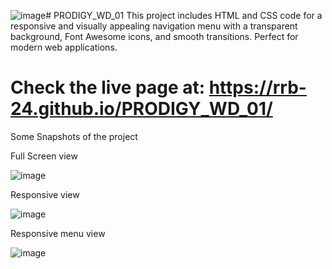 ![image](https://github.com/rrb-24/PRODIGY_WD_01/assets/81871812/5d439519-7837-4c37-9bd4-f9479c3bb831)# PRODIGY_WD_01
This project includes HTML and CSS code for a responsive and visually appealing navigation menu with a transparent background, Font Awesome icons, and smooth transitions. Perfect for modern web applications.

# Check the live page at: https://rrb-24.github.io/PRODIGY_WD_01/

Some Snapshots of the project

Full Screen view

![image](https://github.com/rrb-24/PRODIGY_WD_01/assets/81871812/56e07b04-f119-48f8-abdd-a38fa2f3e97a)


Responsive view

![image](https://github.com/rrb-24/PRODIGY_WD_01/assets/81871812/8d129cf6-c5da-4389-8012-07127621087e)


Responsive menu view

![image](https://github.com/rrb-24/PRODIGY_WD_01/assets/81871812/64bc234a-bd4c-475e-99f6-02037ddea93e)


